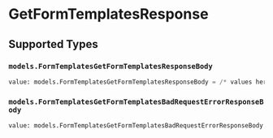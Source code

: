 # GetFormTemplatesResponse


## Supported Types

### `models.FormTemplatesGetFormTemplatesResponseBody`

```python
value: models.FormTemplatesGetFormTemplatesResponseBody = /* values here */
```

### `models.FormTemplatesGetFormTemplatesBadRequestErrorResponseBody`

```python
value: models.FormTemplatesGetFormTemplatesBadRequestErrorResponseBody = /* values here */
```

